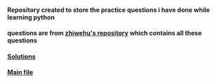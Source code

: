 #### Repository created to store the practice questions i have done while learning python
#### questions are from [zhiwehu's repository](https://github.com/zhiwehu/Python-programming-exercises) which contains all these questions


#### [Solutions](https://github.com/PallavJain01/Python-practice-questions/blob/main/solutions.py)
#### [Main file](https://github.com/PallavJain01/Python-practice-questions/blob/main/main.py)
